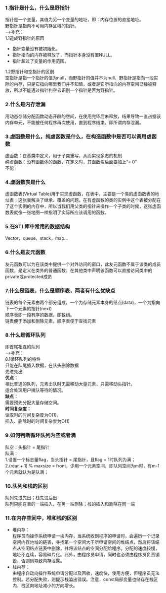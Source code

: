 ### 1.指针是什么，什么是野指针
指针是一个变量，其值为另一个变量的地址，即：内存位置的直接地址。  
野指针是指向不可用内存区域的指针。  
-->补充：  
1.1造成野指针的原因  
- 指针变量没有被初始化。  
- 指针指向的内存被释放了，而指针本身没有置NULL。  
- 指针超过了变量的作用范围。  

1.2野指针和空指针的区别   
空指针是指一个指针的值为null，而野指针的值并不为null，野指针是指向一段实际的内存，只是它指向哪里我们并不知情，或者是它所指向的内存空间已经被释放，所以不能通过指针判空去识别一个指针是否为野指针。

### 2.什么是内存泄漏
用动态存储分配函数动态开辟的空间，在使用完毕后未释放，结果导致一直占据该内存单元，不能被任何程序再次使用，直到程序结束。即所谓内存泄漏。

### 3.虚函数是什么，纯虚函数是什么，在构造函数中是否可以调用虚函数
虚函数：在基类中定义，用于子类重写，从而实现多态的机制   
纯虚函数：没有函数体的函数，在定义时，其函数名后面要加上“= 0”  
不能

### 4.虚函数表是什么
虚函数表(Virtual Table)用于实现虚函数，在表中，主要是一个类的虚函数表的地址表；这张表解决了继承、覆盖的问题。在有虚函数的类的实例中这个表被分配在了这个实例的内存中，所以当我们用父类的指针来操作一个子类的时候，这张虚函数表就像一张地图一样指明了实际所应该调用的函数。

### 5.在STL库中常用的数据结构
Vector，queue，stack，map...

### 6.什么是友元函数
友元函数可以为在该类中提供一个对外访问的窗口，此友元函数不属于该类的成员函数，是定义在类外的普通函数。在其他类中声明该函数可以直接访问类中的private或protected成员

### 7.什么是链表，什么是顺序表，两者有什么优缺点
链表的每个元素由两个部分组成，一个为存储元素本身的结点(data)，一个为指向下一个元素的指针(next)  
顺序表即一段有序的数据，即数组。  
链表便于添加和删除元素，顺序表便于查找元素

### 8.什么是循环队列
即首尾相连的队列  
-->补充：  
8.1循环队列的特性    
只能在队尾插入数据，在队头删除数据  
先进先出  
**优点：**  
相比普通的队列，元素出队时无需移动大量元素，只需移动头指针。  
适合处理用户排队等待的情况。  
**缺点：**  
需要预先分配大量存储空间。  
**时间复杂度：**  
读取时的时间复杂度为O(1)。  
插入、删除时的时间复杂度为O(1)  

### 9.如何判断循环队列为空或者满
队空：头指针 = 尾指针  
队满：  
1.设置一个标志量flag，当头指针 = 尾指针，且flag = 1时队列为满；    
2.(rear + 1) % maxsize = front，少用一个元素空间，即队列空间为m时，有m-1个元素就认为是队满；    
      
### 10.队列和栈的区别
队列先进先出；栈先进后出  
队列只能在表的一端插入，在另一端删除；栈的插入和删除在同一端

### 11.在内存空间中，堆和栈的区别
 - 堆内存：    
程序员向操作系统申请一块内存，当系统收到程序的申请时，会遍历一个记录空闲内存地址的链表，寻找第一个空间大于所申请空间的堆结点，然后将该结点从空闲结点链表中删除，并将该结点的空间分配给程序。分配的速度较慢，地址不连续，容易碎片化。此外，由程序员申请，同时也必须由程序员负责销毁，否则则导致内存泄露。
- 栈内存：    
由程序自动向操作系统申请分配以及回收，速度快，使用方便，但程序员无法控制。若分配失败，则提示栈溢出错误。注意，const局部变量也储存在栈区内，栈区向地址减小的方向增长。